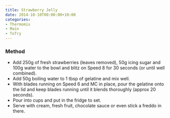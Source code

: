 ```yaml
---
title: Strawberry Jelly
date: 2014-10-10T00:00:00+10:00
categories:
- Thermomix
- Main
- ToTry
---
```









### Method

* Add 250g of fresh strawberries (leaves removed), 50g icing sugar and 100g water to the bowl and blitz on Speed 8 for 30 seconds (or until well combined).
* Add 50g boiling water to 1 tbsp of gelatine and mix well.  
* With blades running on Speed 6 and MC in place, pour the gelatine onto the lid and keep blades running until it blends thoroughly (approx 20 seconds).  
* Pour into cups and put in the fridge to set.
* Serve with cream, fresh fruit, chocolate sauce or even stick a freddo in there.

